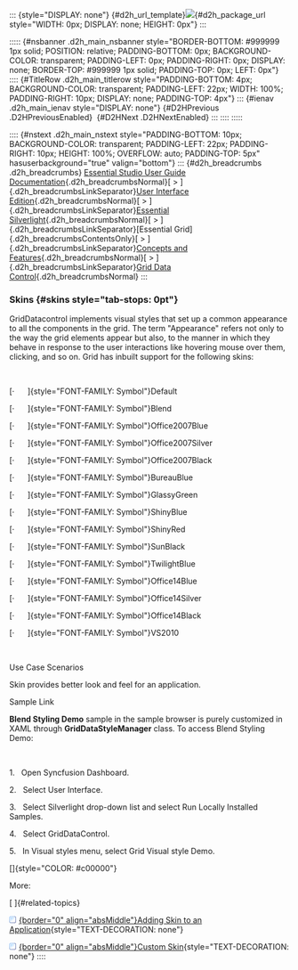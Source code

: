 ::: {style="DISPLAY: none"}
[](ms-xhelp:///?Id=d2h_url_template){#d2h_url_template}![](!package_url!){#d2h_package_url style="WIDTH: 0px; DISPLAY: none; HEIGHT: 0px"}
:::

::::: {#nsbanner .d2h_main_nsbanner style="BORDER-BOTTOM: #999999 1px solid; POSITION: relative; PADDING-BOTTOM: 0px; BACKGROUND-COLOR: transparent; PADDING-LEFT: 0px; PADDING-RIGHT: 0px; DISPLAY: none; BORDER-TOP: #999999 1px solid; PADDING-TOP: 0px; LEFT: 0px"}
:::: {#TitleRow .d2h_main_titlerow style="PADDING-BOTTOM: 4px; BACKGROUND-COLOR: transparent; PADDING-LEFT: 22px; WIDTH: 100%; PADDING-RIGHT: 10px; DISPLAY: none; PADDING-TOP: 4px"}
::: {#ienav .d2h_main_ienav style="DISPLAY: none"}
[](ms-xhelp:///?Id=801997c0-f723-46ce-aaef-fdd4dacc38c8){#D2HPrevious .D2HPreviousEnabled}  [](ms-xhelp:///?Id=f4648dad-c426-4a49-8193-d8d3dc4f6120){#D2HNext .D2HNextEnabled}
:::
::::
:::::

:::: {#nstext .d2h_main_nstext style="PADDING-BOTTOM: 10px; BACKGROUND-COLOR: transparent; PADDING-LEFT: 22px; PADDING-RIGHT: 10px; HEIGHT: 100%; OVERFLOW: auto; PADDING-TOP: 5px" hasuserbackground="true" valign="bottom"}
::: {#d2h_breadcrumbs .d2h_breadcrumbs}
[Essential Studio User Guide Documentation](ms-xhelp:///?Id=12457748-09e3-4d74-a240-8e049cedf030){.d2h_breadcrumbsNormal}[ \> ]{.d2h_breadcrumbsLinkSeparator}[User Interface Edition](ms-xhelp:///?Id=c29296b7-531c-413b-a0ec-488ca1f7f669){.d2h_breadcrumbsNormal}[ \> ]{.d2h_breadcrumbsLinkSeparator}[Essential Silverlight](ms-xhelp:///?Id=66221bd1-ba2e-43c2-94a7-618f50e01d24){.d2h_breadcrumbsNormal}[ \> ]{.d2h_breadcrumbsLinkSeparator}[Essential Grid]{.d2h_breadcrumbsContentsOnly}[ \> ]{.d2h_breadcrumbsLinkSeparator}[Concepts and Features](ms-xhelp:///?Id=8126789d-b192-4c3c-9e36-f0119f12b8b9){.d2h_breadcrumbsNormal}[ \> ]{.d2h_breadcrumbsLinkSeparator}[Grid Data Control](ms-xhelp:///?Id=274d1d61-9e05-49c5-b342-4e032fc4daa1){.d2h_breadcrumbsNormal}
:::

### Skins {#skins style="tab-stops: 0pt"}

GridDatacontrol implements visual styles that set up a common appearance to all the components in the grid. The term "Appearance" refers not only to the way the grid elements appear but also, to the manner in which they behave in response to the user interactions like hovering mouse over them, clicking, and so on. Grid has inbuilt support for the following skins:

 

[·      ]{style="FONT-FAMILY: Symbol"}Default

[·      ]{style="FONT-FAMILY: Symbol"}Blend

[·      ]{style="FONT-FAMILY: Symbol"}Office2007Blue

[·      ]{style="FONT-FAMILY: Symbol"}Office2007Silver

[·      ]{style="FONT-FAMILY: Symbol"}Office2007Black

[·      ]{style="FONT-FAMILY: Symbol"}BureauBlue

[·      ]{style="FONT-FAMILY: Symbol"}GlassyGreen

[·      ]{style="FONT-FAMILY: Symbol"}ShinyBlue

[·      ]{style="FONT-FAMILY: Symbol"}ShinyRed

[·      ]{style="FONT-FAMILY: Symbol"}SunBlack

[·      ]{style="FONT-FAMILY: Symbol"}TwilightBlue

[·      ]{style="FONT-FAMILY: Symbol"}Office14Blue

[·      ]{style="FONT-FAMILY: Symbol"}Office14Silver

[·      ]{style="FONT-FAMILY: Symbol"}Office14Black

[·      ]{style="FONT-FAMILY: Symbol"}VS2010

 

Use Case Scenarios

Skin provides better look and feel for an application.

Sample Link

**Blend Styling Demo** sample in the sample browser is purely customized in XAML through **GridDataStyleManager** class. To access Blend Styling Demo:

 

1.   Open Syncfusion Dashboard.

2.   Select User Interface.

3.   Select Silverlight drop-down list and select Run Locally Installed Samples.

4.   Select GridDataControl.

5.   In Visual styles menu, select Grid Visual style Demo.

[]{style="COLOR: #c00000"} 

More:

[ ]{#related-topics}

[![](button.gif){border="0" align="absMiddle"}Adding Skin to an Application](ms-xhelp:///?Id=7844cd30-dfd6-4236-8af9-6719b276d46e){style="TEXT-DECORATION: none"}

[![](button.gif){border="0" align="absMiddle"}Custom Skin](ms-xhelp:///?Id=25b41a3e-7aa7-4850-a4c6-87a8ee308922){style="TEXT-DECORATION: none"}
::::
